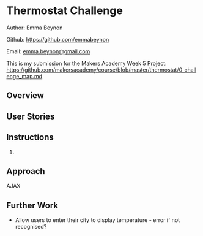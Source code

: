 Thermostat Challenge
=================

Author: Emma Beynon

Github: https://github.com/emmabeynon

Email: emma.beynon@gmail.com


This is my submission for the Makers Academy Week 5 Project: https://github.com/makersacademy/course/blob/master/thermostat/0_challenge_map.md


Overview
---------


User Stories
------------


Instructions
------------
1.

Approach
---------
AJAX


Further Work
-------------
* Allow users to enter their city to display temperature - error if not recognised?
